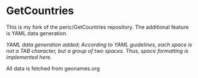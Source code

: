 GetCountries
============

This is my fork of the peric/GetCountries repository. The additional feature is YAML data generation. 

<i>YAML data generation added; According to YAML guidelines, each space is not a TAB character, but a group of two spaces. Thus, space formatting is implemented here.</i>

All data is fetched from geonames.org
